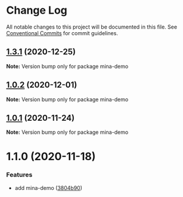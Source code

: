 # Change Log

All notable changes to this project will be documented in this file.
See [Conventional Commits](https://conventionalcommits.org) for commit guidelines.

## [1.3.1](https://github.com/ambar/new-mina/compare/mina-demo@1.0.2...mina-demo@1.3.1) (2020-12-25)

**Note:** Version bump only for package mina-demo





## [1.0.2](https://github.com/ambar/new-mina/compare/mina-demo@1.0.1...mina-demo@1.0.2) (2020-12-01)

**Note:** Version bump only for package mina-demo





## [1.0.1](https://github.com/ambar/new-mina/compare/mina-demo@1.1.0...mina-demo@1.0.1) (2020-11-24)

**Note:** Version bump only for package mina-demo





# 1.1.0 (2020-11-18)


### Features

* add mina-demo ([3804b90](https://github.com/ambar/new-mina/commit/3804b9041ddfcbeba27cbe0109e75252bb49f5e8))
